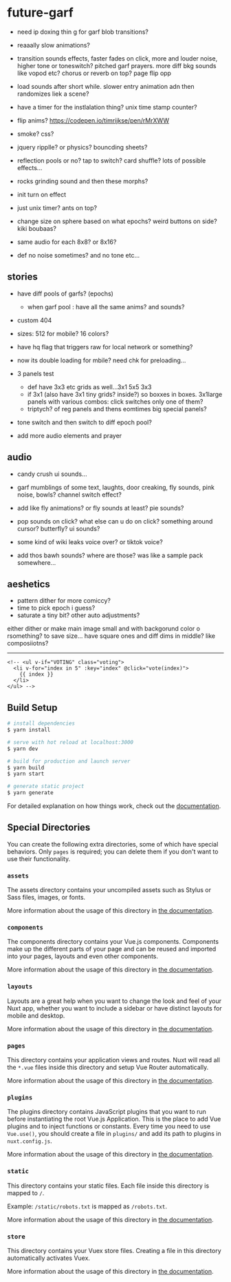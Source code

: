 # future-garf

- need ip doxing thin g for garf blob transitions?

- reaaally slow animations?
- transition sounds effects, faster fades on click, more and louder noise, higher tone or toneswitch? pitched garf prayers. more diff bkg sounds like vopod etc? chorus or reverb on top? page flip opp

- load sounds after short while. slower entry animation adn then randomizes liek a scene?
- have a timer for the instlalation thing? unix time stamp counter?

- flip anims? https://codepen.io/timrijkse/pen/rMrXWW
- smoke? css?

- jquery ripplle? or physics? bouncding sheets?

- reflection pools or no? tap to switch? card shuffle? lots of possible effects...

- rocks grinding sound and then these morphs?

- init turn on effect
- just unix timer? ants on top?

- change size on sphere based on what epochs? weird buttons on side? kiki boubaas?

- same audio for each 8x8? or 8x16?

- def no noise sometimes?
  and no tone etc...

## stories

- have diff pools of garfs? (epochs)
  - when garf pool : have all the same anims? and sounds?
- custom 404
- sizes: 512 for mobile? 16 colors?
- have hq flag that triggers raw for local network or something?
- now its double loading for mbile? need chk for preloading...

- 3 panels test

  - def have 3x3 etc grids as well...3x1 5x5 3x3
  - if 3x1 (also have 3x1 tiny grids? inside?) so boxxes in boxes. 3x1large panels with various combos: click switches only one of them?
  - triptych? of reg panels and thens eomtimes big special panels?

- tone switch and then switch to diff epoch pool?

- add more audio elements and prayer

## audio

- candy crush ui sounds...
- garf mumblings of some text, laughts, door creaking, fly sounds, pink noise, bowls? channel switch effect?
- add like fly animations? or fly sounds at least? pie sounds?
- pop sounds on click? what else can u do on click? something around cursor? butterfly? ui sounds?

- some kind of wiki leaks voice over? or tiktok voice?

- add thos bawh sounds? where are those? was like a sample pack somewhere...

## aeshetics

- pattern dither for more comiccy?
- time to pick epoch i guess?
- saturate a tiny bit? other auto adjustments?

either dither or make main image small and with backgorund color o rsomething? to save size...
have square ones and diff dims in middle? like composiiotns?

---

    <!-- <ul v-if="VOTING" class="voting">
      <li v-for="index in 5" :key="index" @click="vote(index)">
        {{ index }}
      </li>
    </ul> -->

## Build Setup

```bash
# install dependencies
$ yarn install

# serve with hot reload at localhost:3000
$ yarn dev

# build for production and launch server
$ yarn build
$ yarn start

# generate static project
$ yarn generate
```

For detailed explanation on how things work, check out the [documentation](https://nuxtjs.org).

## Special Directories

You can create the following extra directories, some of which have special behaviors. Only `pages` is required; you can delete them if you don't want to use their functionality.

### `assets`

The assets directory contains your uncompiled assets such as Stylus or Sass files, images, or fonts.

More information about the usage of this directory in [the documentation](https://nuxtjs.org/docs/2.x/directory-structure/assets).

### `components`

The components directory contains your Vue.js components. Components make up the different parts of your page and can be reused and imported into your pages, layouts and even other components.

More information about the usage of this directory in [the documentation](https://nuxtjs.org/docs/2.x/directory-structure/components).

### `layouts`

Layouts are a great help when you want to change the look and feel of your Nuxt app, whether you want to include a sidebar or have distinct layouts for mobile and desktop.

More information about the usage of this directory in [the documentation](https://nuxtjs.org/docs/2.x/directory-structure/layouts).

### `pages`

This directory contains your application views and routes. Nuxt will read all the `*.vue` files inside this directory and setup Vue Router automatically.

More information about the usage of this directory in [the documentation](https://nuxtjs.org/docs/2.x/get-started/routing).

### `plugins`

The plugins directory contains JavaScript plugins that you want to run before instantiating the root Vue.js Application. This is the place to add Vue plugins and to inject functions or constants. Every time you need to use `Vue.use()`, you should create a file in `plugins/` and add its path to plugins in `nuxt.config.js`.

More information about the usage of this directory in [the documentation](https://nuxtjs.org/docs/2.x/directory-structure/plugins).

### `static`

This directory contains your static files. Each file inside this directory is mapped to `/`.

Example: `/static/robots.txt` is mapped as `/robots.txt`.

More information about the usage of this directory in [the documentation](https://nuxtjs.org/docs/2.x/directory-structure/static).

### `store`

This directory contains your Vuex store files. Creating a file in this directory automatically activates Vuex.

More information about the usage of this directory in [the documentation](https://nuxtjs.org/docs/2.x/directory-structure/store).
